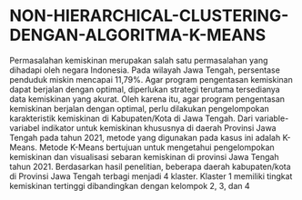 # NON-HIERARCHICAL-CLUSTERING-DENGAN-ALGORITMA-K-MEANS

Permasalahan kemiskinan merupakan salah satu permasalahan yang dihadapi oleh negara 
Indonesia. Pada wilayah Jawa Tengah, persentase penduduk miskin mencapai 11,79%. 
Agar program pengentasan kemiskinan dapat berjalan dengan optimal, diperlukan strategi 
terutama tersedianya data kemiskinan yang akurat. Oleh karena itu, agar program 
pengentasan kemiskinan berjalan dengan optimal, perlu dilakukan pengelompokan 
karakteristik kemiskinan di Kabupaten/Kota di Jawa Tengah. Dari variable-variabel 
indikator untuk kemiskinan khususnya di daerah Provinsi Jawa Tengah pada tahun 2021, 
metode yang digunakan pada kasus ini adalah K-Means. Metode K-Means bertujuan untuk 
mengetahui pengelompokan kemiskinan dan visualisasi sebaran kemiskinan di provinsi 
Jawa Tengah tahun 2021. Berdasarkan hasil penelitian, beberapa daerah kabupaten/kota di 
Provinsi Jawa Tengah terbagi menjadi 4 klaster. Klaster 1 memiliki tingkat kemiskinan 
tertinggi dibandingkan dengan kelompok 2, 3, dan 4
